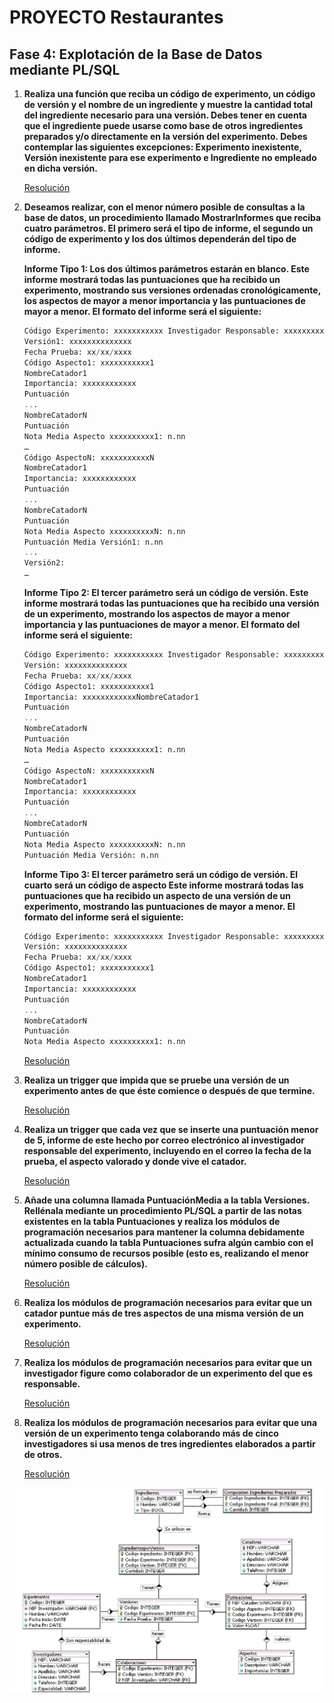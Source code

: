 # PROYECTO Restaurantes

## Fase 4: Explotación de la Base de Datos mediante PL/SQL

1. **Realiza una función que reciba un código de experimento, un código de versión y el nombre de un ingrediente y muestre la cantidad total del ingrediente necesario para una versión. Debes tener en cuenta que el ingrediente puede usarse como base de otros ingredientes preparados y/o directamente en la versión del experimento. Debes contemplar las siguientes excepciones: Experimento inexistente, Versión inexistente para ese experimento e Ingrediente no empleado en dicha versión.**

    [Resolución](/tasks/ejercicio_1.sql)


2. **Deseamos realizar, con el menor número posible de consultas a la base de datos, un procedimiento llamado MostrarInformes que reciba cuatro parámetros. El primero será el tipo de informe, el segundo un código de experimento y los dos últimos dependerán del tipo de informe.**

    **Informe Tipo 1: Los dos últimos parámetros estarán en blanco. Este informe mostrará todas las puntuaciones que ha recibido un experimento, mostrando sus versiones ordenadas cronológicamente, los aspectos de mayor a menor importancia y las puntuaciones de mayor a menor. El formato del informe será el siguiente:**

    ```sql
    Código Experimento: xxxxxxxxxxx Investigador Responsable: xxxxxxxxxxxxxx
    Versión1: xxxxxxxxxxxxxx
    Fecha Prueba: xx/xx/xxxx
    Código Aspecto1: xxxxxxxxxxx1
    NombreCatador1
    Importancia: xxxxxxxxxxxx
    Puntuación
    ...
    NombreCatadorN
    Puntuación
    Nota Media Aspecto xxxxxxxxxx1: n.nn
    …
    Código AspectoN: xxxxxxxxxxxN
    NombreCatador1
    Importancia: xxxxxxxxxxxx
    Puntuación
    ...
    NombreCatadorN
    Puntuación
    Nota Media Aspecto xxxxxxxxxxN: n.nn
    Puntuación Media Versión1: n.nn
    ...
    Versión2:
    …
    ```

    **Informe Tipo 2: El tercer parámetro será un código de versión. Este informe mostrará todas las puntuaciones que ha recibido una versión de un experimento, mostrando los aspectos de mayor a menor importancia y las puntuaciones de mayor a menor. El formato del informe será el siguiente:**

    ```sql
    Código Experimento: xxxxxxxxxxx Investigador Responsable: xxxxxxxxxxxxxx
    Versión: xxxxxxxxxxxxxx
    Fecha Prueba: xx/xx/xxxx
    Código Aspecto1: xxxxxxxxxxx1
    Importancia: xxxxxxxxxxxxNombreCatador1
    Puntuación
    ...
    NombreCatadorN
    Puntuación
    Nota Media Aspecto xxxxxxxxxx1: n.nn
    …
    Código AspectoN: xxxxxxxxxxxN
    NombreCatador1
    Importancia: xxxxxxxxxxxx
    Puntuación
    ...
    NombreCatadorN
    Puntuación
    Nota Media Aspecto xxxxxxxxxxN: n.nn
    Puntuación Media Versión: n.nn
    ```

    **Informe Tipo 3: El tercer parámetro será un código de versión. El cuarto será un código de aspecto Este informe mostrará todas las puntuaciones que ha recibido un aspecto de una versión de un experimento, mostrando las puntuaciones de mayor a menor. El formato del informe será el siguiente:**

    ```sql
    Código Experimento: xxxxxxxxxxx Investigador Responsable: xxxxxxxxxxxxxx
    Versión: xxxxxxxxxxxxxx
    Fecha Prueba: xx/xx/xxxx
    Código Aspecto1: xxxxxxxxxxx1
    NombreCatador1
    Importancia: xxxxxxxxxxxx
    Puntuación
    ...
    NombreCatadorN
    Puntuación
    Nota Media Aspecto xxxxxxxxxx1: n.nn
    ```

    [Resolución](/tasks/ejercicio_2.sql)


3. **Realiza un trigger que impida que se pruebe una versión de un experimento antes de que éste comience o después de que termine.**

    [Resolución](/tasks/ejercicio_3.sql)


4. **Realiza un trigger que cada vez que se inserte una puntuación menor de 5, informe de este hecho por correo electrónico al investigador responsable del experimento, incluyendo en el correo la fecha de la prueba, el aspecto valorado y donde vive el catador.**

    [Resolución](/tasks/ejercicio_4.sql)


5. **Añade una columna llamada PuntuaciónMedia a la tabla Versiones. Rellénala mediante un procedimiento PL/SQL a partir de las notas existentes en la tabla Puntuaciones y realiza los módulos de programación necesarios para mantener la columna debidamente actualizada cuando la tabla Puntuaciones sufra algún cambio con el mínimo consumo de recursos posible (esto es, realizando el menor número posible de cálculos).**

    [Resolución](/tasks/ejercicio_5.sql)


6. **Realiza los módulos de programación necesarios para evitar que un catador puntue más de tres aspectos de una misma versión de un experimento.**

    [Resolución](/tasks/ejercicio_6.sql)


7. **Realiza los módulos de programación necesarios para evitar que un investigador figure como colaborador de un experimento del que es responsable.**

    [Resolución](/tasks/ejercicio_7.sql)


8. **Realiza los módulos de programación necesarios para evitar que una versión de un experimento tenga colaborando más de cinco investigadores si usa menos de tres ingredientes elaborados a partir de otros.**

    [Resolución](/tasks/ejercicio_8.sql)


![image](/images/esquema.png)